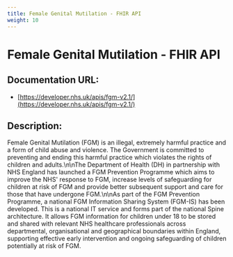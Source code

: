 ```yaml
---
title: Female Genital Mutilation - FHIR API
weight: 10
---
```


# Female Genital Mutilation - FHIR API

## Documentation URL:
 - [https://developer.nhs.uk/apis/fgm-v2.1/](https://developer.nhs.uk/apis/fgm-v2.1/)

## Description:
Female Genital Mutilation (FGM) is an illegal, extremely harmful practice and a form of child abuse and violence. The Government is committed to preventing and ending this harmful practice which violates the rights of children and adults.\n\nThe Department of Health (DH) in partnership with NHS England has launched a FGM Prevention Programme which aims to improve the NHS' response to FGM, increase levels of safeguarding for children at risk of FGM and provide better subsequent support and care for those that have undergone FGM.\n\nAs part of the FGM Prevention Programme, a national FGM Information Sharing System (FGM-IS) has been developed. This is a national IT service and forms part of the national Spine architecture. It allows FGM information for children under 18 to be stored and shared with relevant NHS healthcare professionals across departmental, organisational and geographical boundaries within England, supporting effective early intervention and ongoing safeguarding of children potentially at risk of FGM.

